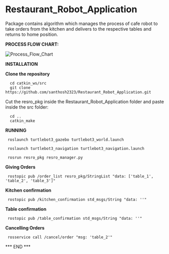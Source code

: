 # Restaurant_Robot_Application
Package contains algorithm which manages the process of cafe robot to take orders from the kitchen and delivers to the respective tables and returns to home position.

**PROCESS FLOW CHART:**


![Process_Flow_Chart](https://github.com/user-attachments/assets/85e6bc38-22bc-4deb-a11a-fcbf7ab66f30)




**INSTALLATION**

**Clone the repository**

      cd catkin_ws/src
      git clone https://github.com/santhosh2323/Restaurant_Robot_Application.git
      
Cut the resro_pkg inside the Restaurant_Robot_Application folder and paste inside the src folder:

      cd ..
      catkin_make

**RUNNING**

     roslaunch turtlebot3_gazebo turtlebot3_world.launch

     roslaunch turtlebot3_navigation turtlebot3_navigation.launch

     rosrun resro_pkg resro_manager.py

**Giving Orders**

     rostopic pub /order_list resro_pkg/StringList "data: ['table_1', 'table_2', 'table_3']"

**Kitchen confirmation**

     rostopic pub /kitchen_confirmation std_msgs/String "data: ''"

**Table confirmation**

     rostopic pub /table_confirmation std_msgs/String "data: ''"

**Cancelling Orders**

     rosservice call /cancel/order "msg: 'table_2'" 


*** END ***
